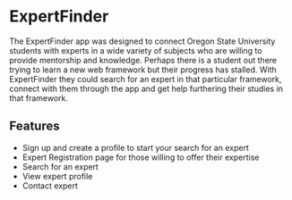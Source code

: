 # ExpertFinder

The ExpertFinder app was designed to connect Oregon State University students with experts in a wide variety of subjects who are willing to provide mentorship and knowledge.  Perhaps there is a student out there trying to learn a new web framework but their progress has stalled. With ExpertFinder they could search for an expert in that particular framework, connect with them through the app and get help furthering their studies in that framework.

## Features
- Sign up and create a profile to start your search for an expert
- Expert Registration page for those willing to offer their expertise
- Search for an expert
- View expert profile 
- Contact expert
